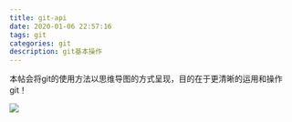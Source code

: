 ```yaml
---
title: git-api
date: 2020-01-06 22:57:16
tags: git
categories: git
description: git基本操作
---
```


​	本帖会将git的使用方法以思维导图的方式呈现，目的在于更清晰的运用和操作git！

![](git-api.png)
